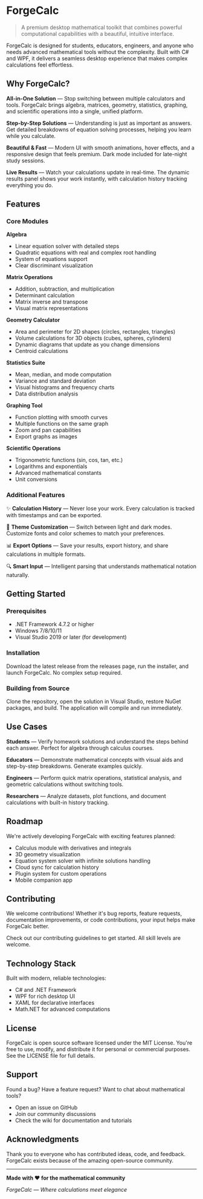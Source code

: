 # ForgeCalc

> A premium desktop mathematical toolkit that combines powerful computational capabilities with a beautiful, intuitive interface.

ForgeCalc is designed for students, educators, engineers, and anyone who needs advanced mathematical tools without the complexity. Built with C# and WPF, it delivers a seamless desktop experience that makes complex calculations feel effortless.

## Why ForgeCalc?

**All-in-One Solution** — Stop switching between multiple calculators and tools. ForgeCalc brings algebra, matrices, geometry, statistics, graphing, and scientific operations into a single, unified platform.

**Step-by-Step Solutions** — Understanding is just as important as answers. Get detailed breakdowns of equation solving processes, helping you learn while you calculate.

**Beautiful & Fast** — Modern UI with smooth animations, hover effects, and a responsive design that feels premium. Dark mode included for late-night study sessions.

**Live Results** — Watch your calculations update in real-time. The dynamic results panel shows your work instantly, with calculation history tracking everything you do.

## Features

### Core Modules

**Algebra**
- Linear equation solver with detailed steps
- Quadratic equations with real and complex root handling
- System of equations support
- Clear discriminant visualization

**Matrix Operations**
- Addition, subtraction, and multiplication
- Determinant calculation
- Matrix inverse and transpose
- Visual matrix representations

**Geometry Calculator**
- Area and perimeter for 2D shapes (circles, rectangles, triangles)
- Volume calculations for 3D objects (cubes, spheres, cylinders)
- Dynamic diagrams that update as you change dimensions
- Centroid calculations

**Statistics Suite**
- Mean, median, and mode computation
- Variance and standard deviation
- Visual histograms and frequency charts
- Data distribution analysis

**Graphing Tool**
- Function plotting with smooth curves
- Multiple functions on the same graph
- Zoom and pan capabilities
- Export graphs as images

**Scientific Operations**
- Trigonometric functions (sin, cos, tan, etc.)
- Logarithms and exponentials
- Advanced mathematical constants
- Unit conversions

### Additional Features

✨ **Calculation History** — Never lose your work. Every calculation is tracked with timestamps and can be exported.

🎨 **Theme Customization** — Switch between light and dark modes. Customize fonts and color schemes to match your preferences.

📊 **Export Options** — Save your results, export history, and share calculations in multiple formats.

🔍 **Smart Input** — Intelligent parsing that understands mathematical notation naturally.

## Getting Started

### Prerequisites

- .NET Framework 4.7.2 or higher
- Windows 7/8/10/11
- Visual Studio 2019 or later (for development)

### Installation

Download the latest release from the releases page, run the installer, and launch ForgeCalc. No complex setup required.

### Building from Source

Clone the repository, open the solution in Visual Studio, restore NuGet packages, and build. The application will compile and run immediately.

## Use Cases

**Students** — Verify homework solutions and understand the steps behind each answer. Perfect for algebra through calculus courses.

**Educators** — Demonstrate mathematical concepts with visual aids and step-by-step breakdowns. Generate examples quickly.

**Engineers** — Perform quick matrix operations, statistical analysis, and geometric calculations without switching tools.

**Researchers** — Analyze datasets, plot functions, and document calculations with built-in history tracking.

## Roadmap

We're actively developing ForgeCalc with exciting features planned:

- Calculus module with derivatives and integrals
- 3D geometry visualization
- Equation system solver with infinite solutions handling
- Cloud sync for calculation history
- Plugin system for custom operations
- Mobile companion app

## Contributing

We welcome contributions! Whether it's bug reports, feature requests, documentation improvements, or code contributions, your input helps make ForgeCalc better.

Check out our contributing guidelines to get started. All skill levels are welcome.

## Technology Stack

Built with modern, reliable technologies:
- C# and .NET Framework
- WPF for rich desktop UI
- XAML for declarative interfaces
- Math.NET for advanced computations

## License

ForgeCalc is open source software licensed under the MIT License. You're free to use, modify, and distribute it for personal or commercial purposes. See the LICENSE file for full details.

## Support

Found a bug? Have a feature request? Want to chat about mathematical tools?

- Open an issue on GitHub
- Join our community discussions
- Check the wiki for documentation and tutorials

## Acknowledgments

Thank you to everyone who has contributed ideas, code, and feedback. ForgeCalc exists because of the amazing open-source community.

---

**Made with ❤️ for the mathematical community**

*ForgeCalc — Where calculations meet elegance*

